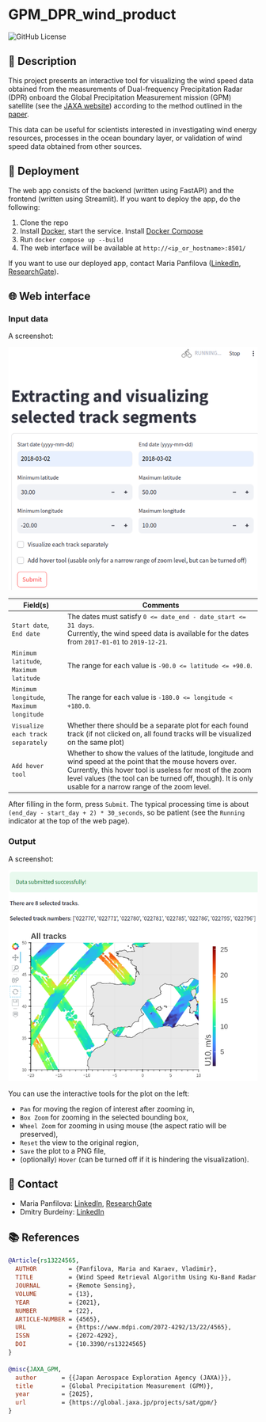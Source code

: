 # GPM_DPR_wind_product

![GitHub License](https://img.shields.io/badge/license-MIT-blue.svg)

## 📖 Description
This project presents an interactive tool for visualizing the wind speed data obtained from the measurements of Dual-frequency Precipitation Radar (DPR) onboard the Global Precipitation Measurement mission (GPM) satellite (see the [JAXA website](https://global.jaxa.jp/projects/sat/gpm/)) according to the method outlined in the [paper](https://doi.org/10.3390/rs13224565).

This data can be useful for scientists interested in investigating wind energy resources, processes in the ocean boundary layer, or validation of wind speed data obtained from other sources.

## 🚀 Deployment

The web app consists of the backend (written using FastAPI) and the frontend (written using Streamlit). If you want to deploy the app, do the following:

1. Clone the repo
2. Install [Docker](https://docs.docker.com/engine/install/), start the service. Install [Docker Compose](https://docs.docker.com/compose/install/)
3. Run `docker compose up --build`
4. The web interface will be available at `http://<ip_or_hostname>:8501/`

If you want to use our deployed app, contact Maria Panfilova ([LinkedIn](https://www.linkedin.com/in/%D0%BC%D0%B0%D1%80%D0%B8%D1%8F-%D0%BF%D0%B0%D0%BD%D1%84%D0%B8%D0%BB%D0%BE%D0%B2%D0%B0-093099a2/), [ResearchGate](https://www.researchgate.net/profile/Maria-Panfilova-3)).


## 🌐 Web interface

### Input data

A screenshot:

<div align="left">
  <img src="docs/screenshots/input_data_example.png" alt="Input screenshot" width="600" />
</div>

<!--  ![input_data](docs/screenshots/input_data_example.png)  -->

| Field(s)         | Comments |
|------------------------------|-------------|
| `Start date`, <br> `End date`  | The dates must satisfy `0 <= date_end - date_start <= 31 days`. <br> Currently, the wind speed data is available for the dates from `2017-01-01` to `2019-12-21`.|
| `Minimum latitude`, <br> `Maximum latitude`  | The range for each value is `-90.0 <= latitude <= +90.0`. |
| `Minimum longitude`, <br> `Maximum longitude` | The range for each value is `-180.0 <= longitude < +180.0`. |
| `Visualize each track separately` | Whether there should be a separate plot for each found track (if not clicked on, all found tracks will be visualized on the same plot) |
| `Add hover tool` | Whether to show the values of the latitude, longitude and wind speed at the point that the mouse hovers over. Currently, this hover tool is useless for most of the zoom level values (the tool can be turned off, though). It is only usable for a narrow range of the zoom level. |

After filling in the form, press `Submit`. The typical processing time is about `(end_day - start_day + 2) * 30_seconds`, so be patient (see the `Running` indicator at the top of the web page).

### Output

A screenshot:

<div align="left">
  <img src="docs/screenshots/output.png" alt="Output screenshot" width="600" />
</div>

<!--  ![output](docs/screenshots/output.png)  -->

You can use the interactive tools for the plot on the left:
 - `Pan` for moving the region of interest after zooming in,
 - `Box Zoom` for zooming in the selected bounding box,
 - `Wheel Zoom` for zooming in using mouse (the aspect ratio will be preserved),
 - `Reset` the view to the original region,
 - `Save` the plot to a PNG file,
 - (optionally) `Hover` (can be turned off if it is hindering the visualization).

## 📧 Contact
 - Maria Panfilova: [LinkedIn](https://www.linkedin.com/in/%D0%BC%D0%B0%D1%80%D0%B8%D1%8F-%D0%BF%D0%B0%D0%BD%D1%84%D0%B8%D0%BB%D0%BE%D0%B2%D0%B0-093099a2/), [ResearchGate](https://www.researchgate.net/profile/Maria-Panfilova-3)
 - Dmitry Burdeiny: [LinkedIn](https://www.linkedin.com/in/dmitry-burdeiny-84583a245/)

## 📚 References

```BibTeX
@Article{rs13224565,
  AUTHOR         = {Panfilova, Maria and Karaev, Vladimir},
  TITLE          = {Wind Speed Retrieval Algorithm Using Ku-Band Radar Onboard GPM Satellite},
  JOURNAL        = {Remote Sensing},
  VOLUME         = {13},
  YEAR           = {2021},
  NUMBER         = {22},
  ARTICLE-NUMBER = {4565},
  URL            = {https://www.mdpi.com/2072-4292/13/22/4565},
  ISSN           = {2072-4292},
  DOI            = {10.3390/rs13224565}
}

@misc{JAXA_GPM,
  author       = {{Japan Aerospace Exploration Agency (JAXA)}},
  title        = {Global Precipitation Measurement (GPM)},
  year         = {2025},
  url          = {https://global.jaxa.jp/projects/sat/gpm/}
}
```
